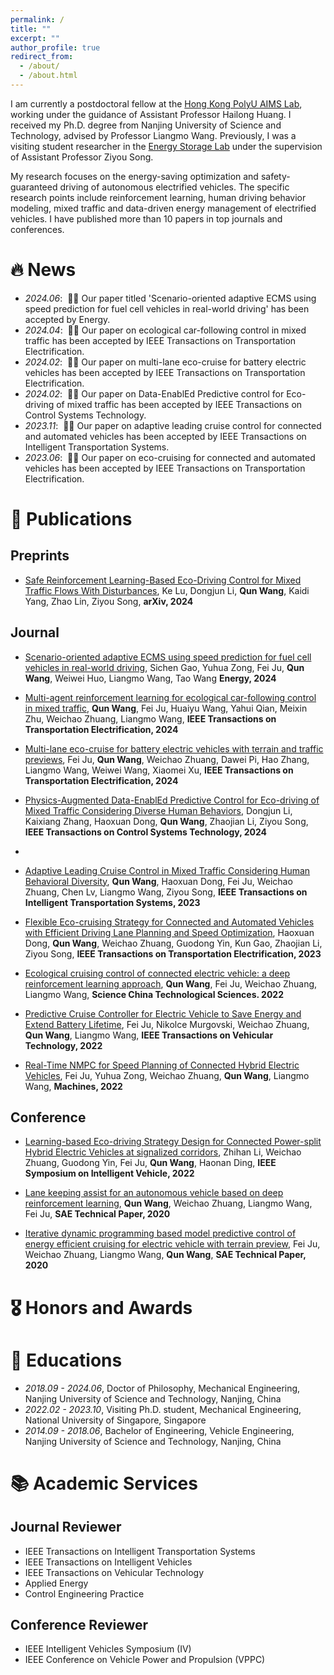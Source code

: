 ```yaml
---
permalink: /
title: ""
excerpt: ""
author_profile: true
redirect_from: 
  - /about/
  - /about.html
---
```


<span class='anchor' id='about-me'></span>

I am currently a postdoctoral fellow at the [Hong Kong PolyU AIMS Lab](https://sites.google.com/view/hailong-huang/home?authuser=0), working under the guidance of Assistant Professor Hailong Huang. 
I received my Ph.D. degree from Nanjing University of Science and Technology, advised by Professor Liangmo Wang.
Previously,  I was a visiting student researcher in the [Energy Storage Lab](https://ziyousongthu.wixsite.com/website) under the supervision of Assistant Professor Ziyou Song.

My research focuses on the energy-saving optimization and safety-guaranteed driving of autonomous electrified vehicles.
The specific research points include reinforcement learning, human driving behavior modeling, mixed traffic and data-driven energy management of electrified vehicles.
I have published more than 10 papers in top journals and conferences.


# 🔥 News
- *2024.06*: &nbsp;🎉🎉  Our paper titled 'Scenario-oriented adaptive ECMS using speed prediction for fuel cell vehicles in real-world driving' has been accepted by Energy.
- *2024.04*: &nbsp;🎉🎉  Our paper on ecological car-following control in mixed traffic has been accepted by IEEE Transactions on Transportation Electrification.
- *2024.02*: &nbsp;🎉🎉  Our paper on multi-lane eco-cruise for battery electric vehicles has been accepted by IEEE Transactions on Transportation Electrification.
- *2024.02*: &nbsp;🎉🎉  Our paper on Data-EnablEd Predictive control for Eco-driving of mixed traffic has been accepted by IEEE Transactions on Control Systems Technology. 
- *2023.11*: &nbsp;🎉🎉  Our paper on adaptive leading cruise control for connected and automated vehicles has been accepted by IEEE Transactions on Intelligent Transportation Systems. 
- *2023.06*: &nbsp;🎉🎉  Our paper on eco-cruising for connected and automated vehicles has been accepted by IEEE Transactions on Transportation Electrification. 

# 📝 Publications

## Preprints
- [Safe Reinforcement Learning-Based Eco-Driving Control for Mixed Traffic Flows With Disturbances](https://arxiv.org/abs/2401.17837), Ke Lu, Dongjun Li, **Qun Wang**, Kaidi Yang, Zhao Lin, Ziyou Song, **arXiv, 2024**



## Journal
- [Scenario-oriented adaptive ECMS using speed prediction for fuel cell vehicles in real-world driving]([https://ieeexplore.ieee.org/abstract/document/10487970](https://www.sciencedirect.com/science/article/pii/S0360544224018024)), Sichen Gao, Yuhua Zong, Fei Ju, **Qun Wang**, Weiwei Huo, Liangmo Wang, Tao Wang **Energy, 2024**

- [Multi-agent reinforcement learning for ecological car-following control in mixed traffic](https://ieeexplore.ieee.org/abstract/document/10487970), **Qun Wang**, Fei Ju, Huaiyu Wang, Yahui Qian, Meixin Zhu, Weichao Zhuang, Liangmo Wang, **IEEE Transactions on Transportation Electrification, 2024**

- [Multi-lane eco-cruise for battery electric vehicles with terrain and traffic previews](https://ieeexplore.ieee.org/abstract/document/10419366), Fei Ju, **Qun Wang**, Weichao Zhuang, Dawei Pi, Hao Zhang, Liangmo Wang, Weiwei Wang, Xiaomei Xu, **IEEE Transactions on Transportation Electrification, 2024**
  
- [Physics-Augmented Data-EnablEd Predictive Control for Eco-driving of Mixed Traffic Considering Diverse Human Behaviors](https://arxiv.org/abs/2306.01387), Dongjun Li, Kaixiang Zhang, Haoxuan Dong, **Qun Wang**, Zhaojian Li, Ziyou Song, **IEEE Transactions on Control Systems Technology, 2024**
- 
- [Adaptive Leading Cruise Control in Mixed Traffic Considering Human Behavioral Diversity](https://arxiv.org/abs/2210.02147), **Qun Wang**, Haoxuan Dong, Fei Ju, Weichao Zhuang, Chen Lv, Liangmo Wang, Ziyou Song, **IEEE Transactions on Intelligent Transportation Systems, 2023**

- [Flexible Eco-cruising Strategy for Connected and Automated Vehicles with Efficient Driving Lane Planning and Speed Optimization](https://ieeexplore-ieee-org/abstract/document/10168174), Haoxuan Dong, **Qun Wang**, Weichao Zhuang, Guodong Yin, Kun Gao, Zhaojian Li, Ziyou Song, **IEEE Transactions on Transportation Electrification, 2023**

- [Ecological cruising control of connected electric vehicle: a deep reinforcement learning approach](https://link.springer.com/article/10.1007/s11431-021-1994-7), **Qun Wang**, Fei Ju, Weichao Zhuang, Liangmo Wang, **Science China Technological Sciences. 2022**

- [Predictive Cruise Controller for Electric Vehicle to Save Energy and Extend Battery Lifetime](https://ieeexplore-ieee-org/abstract/document/9900443), Fei Ju, Nikolce Murgovski, Weichao Zhuang, **Qun Wang**, Liangmo Wang, **IEEE Transactions on Vehicular Technology, 2022**

- [Real-Time NMPC for Speed Planning of Connected Hybrid Electric Vehicles](https://www.mdpi.com/2075-1702/10/12/1129), Fei Ju, Yuhua Zong, Weichao Zhuang, **Qun Wang**, Liangmo Wang, **Machines, 2022**

## Conference
- [Learning-based Eco-driving Strategy Design for Connected Power-split Hybrid Electric Vehicles at signalized corridors](https://ieeexplore-ieee-org/abstract/document/9827278), Zhihan Li, Weichao Zhuang, Guodong Yin, Fei Ju, **Qun Wang**, Haonan Ding, **IEEE Symposium on Intelligent Vehicle, 2022**

- [Lane keeping assist for an autonomous vehicle based on deep reinforcement learning](https://www.sae.org/publications/technical-papers/content/2020-01-0728/), **Qun Wang**, Weichao Zhuang, Liangmo Wang, Fei Ju, **SAE Technical Paper, 2020**

- [Iterative dynamic programming based model predictive control of energy efficient cruising for electric vehicle with terrain preview](https://www.sae.org/publications/technical-papers/content/2020-01-0132/), Fei Ju, Weichao Zhuang, Liangmo Wang, **Qun Wang**, **SAE Technical Paper, 2020**

# 🎖 Honors and Awards


# 📖 Educations
- *2018.09 - 2024.06*, Doctor of Philosophy, Mechanical Engineering, Nanjing University of Science and Technology, Nanjing, China
- *2022.02 - 2023.10*, Visiting Ph.D. student, Mechanical Engineering, National University of Singapore, Singapore
- *2014.09 - 2018.06*, Bachelor of Engineering, Vehicle Engineering, Nanjing University of Science and Technology, Nanjing, China

# 📚 Academic Services
## Journal Reviewer
- IEEE Transactions on Intelligent Transportation Systems
- IEEE Transactions on Intelligent Vehicles
- IEEE Transactions on Vehicular Technology
- Applied Energy
- Control Engineering Practice

## Conference Reviewer
- IEEE Intelligent Vehicles Symposium (IV)
- IEEE Conference on Vehicle Power and Propulsion (VPPC)
